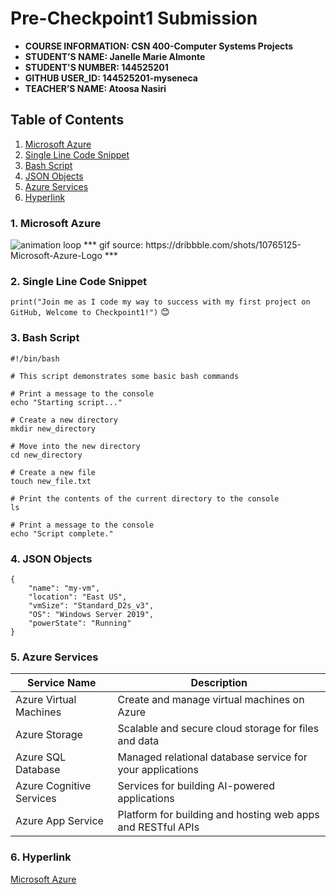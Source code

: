 # Pre-Checkpoint1 Submission

- **COURSE INFORMATION: CSN 400-Computer Systems Projects**
- **STUDENT’S NAME: Janelle Marie Almonte**
- **STUDENT'S NUMBER: 144525201**
- **GITHUB USER_ID: 144525201-myseneca** 
- **TEACHER’S NAME: Atoosa Nasiri**

## Table of Contents
1. [Microsoft Azure](#microsoft-azure)
2. [Single Line Code Snippet](#single-line-code-snippet)
3. [Bash Script](#bash-script)
4. [JSON Objects](#json-objects)
5. [Azure Services](#azure-services)
6. [Hyperlink](#hyperlink)

### 1. Microsoft Azure
<img src="https://media.giphy.com/media/CyprIZWx32GbXcgbua/giphy.gif" alt="animation loop">
*** gif source: https://dribbble.com/shots/10765125-Microsoft-Azure-Logo ***

### 2. Single Line Code Snippet
`print("Join me as I code my way to success with my first project on GitHub, Welcome to Checkpoint1!")` 😊

### 3. Bash Script

```
#!/bin/bash

# This script demonstrates some basic bash commands

# Print a message to the console
echo "Starting script..."

# Create a new directory
mkdir new_directory

# Move into the new directory
cd new_directory

# Create a new file
touch new_file.txt

# Print the contents of the current directory to the console
ls

# Print a message to the console
echo "Script complete."
```

### 4. JSON Objects
```
{
    "name": "my-vm",
    "location": "East US",
    "vmSize": "Standard_D2s_v3",
    "OS": "Windows Server 2019",
    "powerState": "Running"
}
```
### 5. Azure Services
| Service Name             | Description                                                           |
|--------------------------|-----------------------------------------------------------------------|
| Azure Virtual Machines   | Create and manage virtual machines on Azure                           |
| Azure Storage            | Scalable and secure cloud storage for files and data                  |
| Azure SQL Database       | Managed relational database service for your applications             |
| Azure Cognitive Services | Services for building AI-powered applications                         |
| Azure App Service        | Platform for building and hosting web apps and RESTful APIs           |

### 6. Hyperlink
[Microsoft Azure](https://azure.microsoft.com/en-us/)


